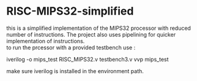 # RISC-MIPS32-simplified
this is a simplified implementation of the MIPS32 processor with reduced number of instructions. The project also uses pipelining for quicker implementation of instructions.
<br>
to run the prcessor with a provided testbench use : <br>

iverilog -o mips_test RISC_MIPS32.v testbench3.v
vvp mips_test <br>

make sure iverilog is installed in the environment path.
